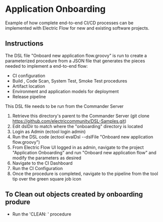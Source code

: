 # Application Onboarding

Example of how complete end-to-end CI/CD processes can be implemented with Electric Flow for new and existing software projects.

## Instructions

The DSL file "Onboard new application flow.groovy" is run to create a parameterized procedure from a JSON file that generates the pieces needed to implement a end-to-end flow:
- CI configuration
- Build , Code Scan, System Test, Smoke Test procedures
- Artifact location
- Environment and application models for deployment
- Release pipeline

This DSL file needs to be run from the Commander Server

1. Retrieve this directory's parent to the Commander Server (git clone https://github.com/electriccommunity/DSL-Samples.git)
2. Edit dslDir to match where the "onboarding" directory is located
3. Login as Admin (ectool login admin)
4. Run the DSL code (ectool evalDsl --dslFile "Onboard new application flow.groovy")
5. From Electric Flow UI logged in as admin, navigate to the project "Application Onboarding" and run "Onboard new application flow" and modify the parameters as desired
6. Navigate to the CI Dashboard
7. Run the CI Configuration <Your app name><Your app name>
8. Once the procedure is completed, navigate to the pipeline from the tool tip over the green square job icon

## To Clean out objects created by onboarding produre
- Run the 'CLEAN: <your project name>' procedure

